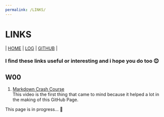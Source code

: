 ```yaml
---
permalink: /LINKS/
---
```


# LINKS
| [HOME](https://serimanrnsa.github.io/os212/) | [LOG](os212/TXT/mylog.txt) | [GITHUB](https://github.com/serimanrnsa/os212) |

### I find these links useful or interesting and i hope you do too 😊

## W00

1. [Markdown Crash Course](https://youtu.be/HUBNt18RFbo)<br>
    This video is the first thing that came to mind because it helped a lot in the making of this GitHub Page.

This page is in progress... 🚧
